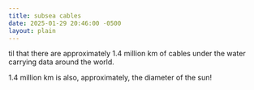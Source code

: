 ```yaml
---
title: subsea cables 
date: 2025-01-29 20:46:00 -0500
layout: plain
---
```

til that there are approximately 1.4 million km of cables under the water carrying data around the world.

1.4 million km is also, approximately, the diameter of the sun!

